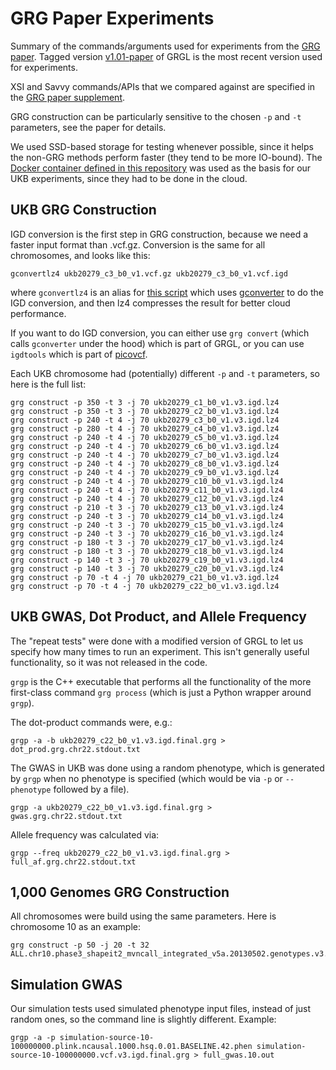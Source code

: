 # GRG Paper Experiments

Summary of the commands/arguments used for experiments from the [GRG paper](https://www.nature.com/articles/s43588-024-00739-9).
Tagged version [v1.01-paper](https://github.com/aprilweilab/grgl/releases/tag/v1.01-paper) of GRGL is the most recent version
used for experiments.

XSI and Savvy commands/APIs that we compared against are specified in the [GRG paper supplement](https://www.biorxiv.org/content/10.1101/2024.04.23.590800v2.supplementary-material).

GRG construction can be particularly sensitive to the chosen `-p` and `-t` parameters, see the paper for details.

We used SSD-based storage for testing whenever possible, since it helps the non-GRG methods perform faster (they
tend to be more IO-bound). The [Docker container defined in this repository](https://github.com/aprilweilab/grgl/blob/main/Dockerfile)
was used as the basis for our UKB experiments, since they had to be done in the cloud.

## UKB GRG Construction

IGD conversion is the first step in GRG construction, because we need a faster input format than
.vcf.gz. Conversion is the same for all chromosomes, and looks like this:
```
gconvertlz4 ukb20279_c3_b0_v1.vcf.gz ukb20279_c3_b0_v1.vcf.igd
```
where `gconvertlz4` is an alias for [this script](https://github.com/aprilweilab/grgl/blob/main/scripts/convertlz4.sh)
which uses [gconverter](https://github.com/aprilweilab/grgl/blob/main/src/gconverter.cpp) to do the
IGD conversion, and then lz4 compresses the result for better cloud performance.

If you want to do IGD conversion, you can either use `grg convert` (which calls `gconverter` under the hood) which is part of GRGL, or you can use `igdtools` which is part of [picovcf](https://github.com/aprilweilab/picovcf).

Each UKB chromosome had (potentially) different `-p` and `-t` parameters, so here is the full list:
```
grg construct -p 350 -t 3 -j 70 ukb20279_c1_b0_v1.v3.igd.lz4
grg construct -p 350 -t 3 -j 70 ukb20279_c2_b0_v1.v3.igd.lz4
grg construct -p 240 -t 4 -j 70 ukb20279_c3_b0_v1.v3.igd.lz4
grg construct -p 280 -t 4 -j 70 ukb20279_c4_b0_v1.v3.igd.lz4
grg construct -p 240 -t 4 -j 70 ukb20279_c5_b0_v1.v3.igd.lz4
grg construct -p 240 -t 4 -j 70 ukb20279_c6_b0_v1.v3.igd.lz4
grg construct -p 240 -t 4 -j 70 ukb20279_c7_b0_v1.v3.igd.lz4
grg construct -p 240 -t 4 -j 70 ukb20279_c8_b0_v1.v3.igd.lz4
grg construct -p 240 -t 4 -j 70 ukb20279_c9_b0_v1.v3.igd.lz4
grg construct -p 240 -t 4 -j 70 ukb20279_c10_b0_v1.v3.igd.lz4
grg construct -p 240 -t 4 -j 70 ukb20279_c11_b0_v1.v3.igd.lz4
grg construct -p 240 -t 4 -j 70 ukb20279_c12_b0_v1.v3.igd.lz4
grg construct -p 210 -t 3 -j 70 ukb20279_c13_b0_v1.v3.igd.lz4
grg construct -p 240 -t 3 -j 70 ukb20279_c14_b0_v1.v3.igd.lz4
grg construct -p 240 -t 3 -j 70 ukb20279_c15_b0_v1.v3.igd.lz4
grg construct -p 240 -t 3 -j 70 ukb20279_c16_b0_v1.v3.igd.lz4
grg construct -p 180 -t 3 -j 70 ukb20279_c17_b0_v1.v3.igd.lz4
grg construct -p 180 -t 3 -j 70 ukb20279_c18_b0_v1.v3.igd.lz4
grg construct -p 140 -t 3 -j 70 ukb20279_c19_b0_v1.v3.igd.lz4
grg construct -p 140 -t 3 -j 70 ukb20279_c20_b0_v1.v3.igd.lz4
grg construct -p 70 -t 4 -j 70 ukb20279_c21_b0_v1.v3.igd.lz4
grg construct -p 70 -t 4 -j 70 ukb20279_c22_b0_v1.v3.igd.lz4
```

## UKB GWAS, Dot Product, and Allele Frequency

The "repeat tests" were done with a modified version of GRGL to let us specify
how many times to run an experiment. This isn't generally useful functionality, so
it was not released in the code.

`grgp` is the C++ executable that performs all the functionality of the more
first-class command `grg process` (which is just a Python wrapper around `grgp`).

The dot-product commands were, e.g.:
```
grgp -a -b ukb20279_c22_b0_v1.v3.igd.final.grg > dot_prod.grg.chr22.stdout.txt
```

The GWAS in UKB was done using a random phenotype, which is generated by `grgp` when
no phenotype is specified (which would be via `-p` or `--phenotype` followed by a file).
```
grgp -a ukb20279_c22_b0_v1.v3.igd.final.grg > gwas.grg.chr22.stdout.txt
```

Allele frequency was calculated via:
```
grgp --freq ukb20279_c22_b0_v1.v3.igd.final.grg > full_af.grg.chr22.stdout.txt
```


## 1,000 Genomes GRG Construction

All chromosomes were build using the same parameters. Here is chromosome 10 as an example:
```
grg construct -p 50 -j 20 -t 32 ALL.chr10.phase3_shapeit2_mvncall_integrated_v5a.20130502.genotypes.v3.igd
```

## Simulation GWAS

Our simulation tests used simulated phenotype input files, instead of just random ones, so
the command line is slightly different. Example:

```
grgp -a -p simulation-source-10-100000000.plink.ncausal.1000.hsq.0.01.BASELINE.42.phen simulation-source-10-100000000.vcf.v3.igd.final.grg > full_gwas.10.out
```
